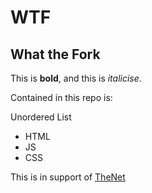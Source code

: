 # WTF
## What the Fork
This is **bold**, and this is *italicise*.

Contained in this repo is:

Unordered List
* HTML
* JS
* CSS

This is in support of [TheNet](http://thenet.ca)
